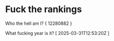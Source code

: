 # Fuck the rankings

Who the hell am I?
{ 12280882 }

What fucking year is it?
[ 2025-03-31T12:53:20Z ]

